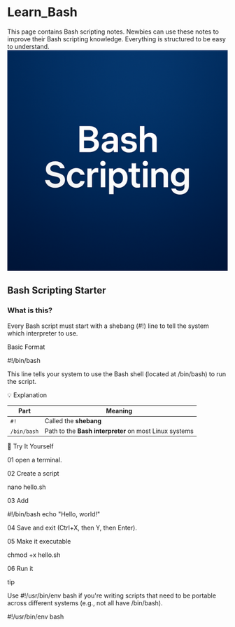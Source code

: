 # Learn_Bash
This page contains Bash scripting notes. Newbies can use these notes to improve their Bash scripting knowledge. Everything is structured to be easy to understand.
![image alt](https://github.com/DEENSec/Learn_Bash/blob/main/Bash_script.png?raw=true)



## __Bash Scripting Starter__

### What is this?
Every Bash script must start with a shebang (#!) line to tell the system which interpreter to use.

Basic Format

#!/bin/bash


This line tells your system to use the Bash shell (located at /bin/bash) to run the script.

💡 Explanation


| Part        | Meaning                                                |
| ----------- | ------------------------------------------------------ |
| `#!`        | Called the **shebang**                                 |
| `/bin/bash` | Path to the **Bash interpreter** on most Linux systems |



🧪 Try It Yourself


01 open a terminal.

02 Create a script

   nano hello.sh

03 Add

#!/bin/bash
echo "Hello, world!"

04 Save and exit (Ctrl+X, then Y, then Enter).

05 Make it executable

chmod +x hello.sh

06 Run it

tip

Use #!/usr/bin/env bash if you're writing scripts that need to be portable across different systems (e.g., not all have /bin/bash).

#!/usr/bin/env bash


